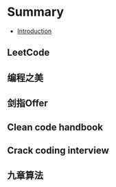# Summary

* [Introduction](README.md)

## LeetCode

## 编程之美

## 剑指Offer

## Clean code handbook

## Crack coding interview

## 九章算法

